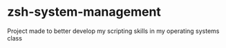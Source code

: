 # zsh-system-management
Project made to better develop my scripting skills in my operating systems class
